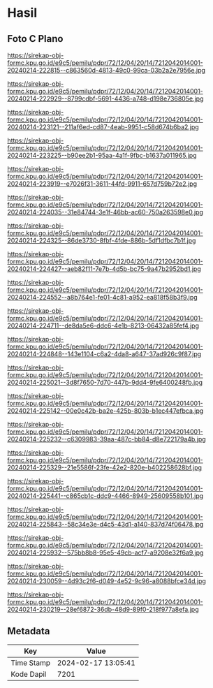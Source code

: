 # Hasil

## Foto C Plano

https://sirekap-obj-formc.kpu.go.id/e9c5/pemilu/pdpr/72/12/04/20/14/7212042014001-20240214-222815--c863560d-4813-49c0-99ca-03b2a2e7956e.jpg

https://sirekap-obj-formc.kpu.go.id/e9c5/pemilu/pdpr/72/12/04/20/14/7212042014001-20240214-222929--8799cdbf-5691-4436-a748-d198e736805e.jpg

https://sirekap-obj-formc.kpu.go.id/e9c5/pemilu/pdpr/72/12/04/20/14/7212042014001-20240214-223121--211af6ed-cd87-4eab-9951-c58d674b6ba2.jpg

https://sirekap-obj-formc.kpu.go.id/e9c5/pemilu/pdpr/72/12/04/20/14/7212042014001-20240214-223225--b90ee2b1-95aa-4a1f-9fbc-b1637a011965.jpg

https://sirekap-obj-formc.kpu.go.id/e9c5/pemilu/pdpr/72/12/04/20/14/7212042014001-20240214-223919--e7026f31-3611-44fd-9911-657d759b72e2.jpg

https://sirekap-obj-formc.kpu.go.id/e9c5/pemilu/pdpr/72/12/04/20/14/7212042014001-20240214-224035--31e84744-3e1f-46bb-ac60-750a263598e0.jpg

https://sirekap-obj-formc.kpu.go.id/e9c5/pemilu/pdpr/72/12/04/20/14/7212042014001-20240214-224325--86de3730-8fbf-4fde-886b-5df1dfbc7b1f.jpg

https://sirekap-obj-formc.kpu.go.id/e9c5/pemilu/pdpr/72/12/04/20/14/7212042014001-20240214-224427--aeb82f11-7e7b-4d5b-bc75-9a47b2952bd1.jpg

https://sirekap-obj-formc.kpu.go.id/e9c5/pemilu/pdpr/72/12/04/20/14/7212042014001-20240214-224552--a8b764e1-fe01-4c81-a952-ea818f58b3f9.jpg

https://sirekap-obj-formc.kpu.go.id/e9c5/pemilu/pdpr/72/12/04/20/14/7212042014001-20240214-224711--de8da5e6-ddc6-4e1b-8213-06432a85fef4.jpg

https://sirekap-obj-formc.kpu.go.id/e9c5/pemilu/pdpr/72/12/04/20/14/7212042014001-20240214-224848--143e1104-c6a2-4da8-a647-37ad926c9f87.jpg

https://sirekap-obj-formc.kpu.go.id/e9c5/pemilu/pdpr/72/12/04/20/14/7212042014001-20240214-225021--3d8f7650-7d70-447b-9dd4-9fe6400248fb.jpg

https://sirekap-obj-formc.kpu.go.id/e9c5/pemilu/pdpr/72/12/04/20/14/7212042014001-20240214-225142--00e0c42b-ba2e-425b-803b-b1ec447efbca.jpg

https://sirekap-obj-formc.kpu.go.id/e9c5/pemilu/pdpr/72/12/04/20/14/7212042014001-20240214-225232--c6309983-39aa-487c-bb84-d8e722179a4b.jpg

https://sirekap-obj-formc.kpu.go.id/e9c5/pemilu/pdpr/72/12/04/20/14/7212042014001-20240214-225329--21e5586f-23fe-42e2-820e-b402258628bf.jpg

https://sirekap-obj-formc.kpu.go.id/e9c5/pemilu/pdpr/72/12/04/20/14/7212042014001-20240214-225441--c865cb1c-ddc9-4466-8949-25609558b101.jpg

https://sirekap-obj-formc.kpu.go.id/e9c5/pemilu/pdpr/72/12/04/20/14/7212042014001-20240214-225843--58c34e3e-d4c5-43d1-a140-837d74f06478.jpg

https://sirekap-obj-formc.kpu.go.id/e9c5/pemilu/pdpr/72/12/04/20/14/7212042014001-20240214-225932--575bb8b8-95e5-49cb-acf7-a9208e32f6a9.jpg

https://sirekap-obj-formc.kpu.go.id/e9c5/pemilu/pdpr/72/12/04/20/14/7212042014001-20240214-230059--4d93c2f6-d049-4e52-9c96-a8088bfce34d.jpg

https://sirekap-obj-formc.kpu.go.id/e9c5/pemilu/pdpr/72/12/04/20/14/7212042014001-20240214-230219--28ef6872-36db-48d9-89f0-218f977a8efa.jpg


## Metadata

| Key        | Value               |
| ---------- | ------------------- |
| Time Stamp | 2024-02-17 13:05:41 |
| Kode Dapil | 7201                |



